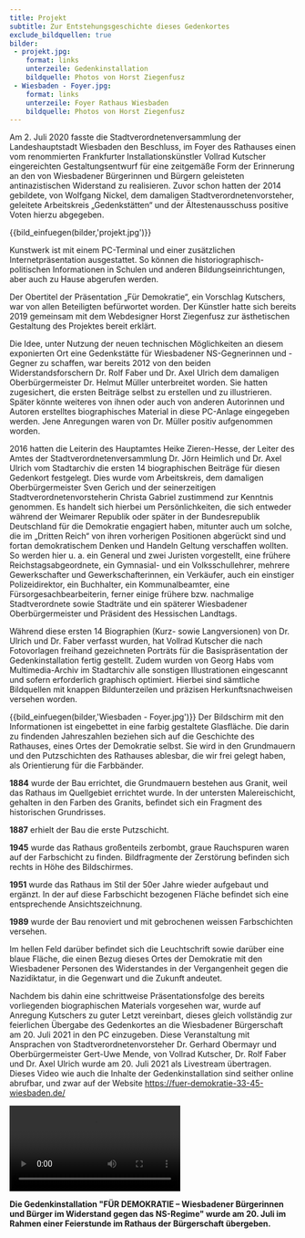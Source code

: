 ```yaml
---
title: Projekt
subtitle: Zur Entstehungsgeschichte dieses Gedenkortes
exclude_bildquellen: true
bilder:
 - projekt.jpg:
    format: links
    unterzeile: Gedenkinstallation
    bildquelle: Photos von Horst Ziegenfusz
 - Wiesbaden - Foyer.jpg:
    format: links
    unterzeile: Foyer Rathaus Wiesbaden
    bildquelle: Photos von Horst Ziegenfusz
---
```


Am 2. Juli 2020 fasste die Stadtverordnetenversammlung der
Landeshauptstadt Wiesbaden den Beschluss, im Foyer des Rathauses einen
vom renommierten Frankfurter Installationskünstler Vollrad Kutscher
eingereichten Gestaltungsentwurf für eine zeitgemäße Form der Erinnerung
an den von Wiesbadener Bürgerinnen und Bürgern geleisteten
antinazistischen Widerstand zu realisieren. Zuvor schon hatten der 2014
gebildete, von Wolfgang Nickel, dem damaligen Stadtverordnetenvorsteher,
geleitete Arbeitskreis „Gedenkstätten“ und der Ältestenausschuss
positive Voten hierzu abgegeben.

{{bild_einfuegen(bilder,'projekt.jpg')}}

Kunstwerk ist mit einem PC-Terminal und einer zusätzlichen
Internetpräsentation ausgestattet. So können die
historiographisch-politischen Informationen in Schulen und anderen
Bildungseinrichtungen, aber auch zu Hause abgerufen werden.

Der Obertitel der Präsentation „Für Demokratie“, ein Vorschlag
Kutschers, war von allen Beteiligten befürwortet worden. Der Künstler
hatte sich bereits 2019 gemeinsam mit dem Webdesigner Horst Ziegenfusz
zur ästhetischen Gestaltung des Projektes bereit erklärt.

Die Idee, unter Nutzung der neuen technischen Möglichkeiten an diesem
exponierten Ort eine Gedenkstätte für Wiesbadener NS-Gegnerinnen und
-Gegner zu schaffen, war bereits 2012 von den beiden
Widerstandsforschern Dr. Rolf Faber und Dr. Axel Ulrich dem damaligen
Oberbürgermeister Dr. Helmut Müller unterbreitet worden. Sie hatten
zugesichert, die ersten Beiträge selbst zu erstellen und zu
illustrieren. Später könnte weiteres von ihnen oder auch von anderen
Autorinnen und Autoren erstelltes biographisches Material in diese
PC-Anlage eingegeben werden. Jene Anregungen waren von Dr. Müller
positiv aufgenommen worden.

2016 hatten die Leiterin des Hauptamtes Heike Zieren-Hesse, der Leiter
des Amtes der Stadtverordnetenversammlung Dr. Jörn Heimlich und Dr. Axel
Ulrich vom Stadtarchiv die ersten 14 biographischen Beiträge für diesen
Gedenkort festgelegt. Dies wurde vom Arbeitskreis, dem damaligen
Oberbürgermeister Sven Gerich und der seinerzeitigen
Stadtverordnetenvorsteherin Christa Gabriel zustimmend zur Kenntnis
genommen. Es handelt sich hierbei um Persönlichkeiten, die sich entweder
während der Weimarer Republik oder später in der Bundesrepublik
Deutschland für die Demokratie engagiert haben, mitunter auch um solche,
die im „Dritten Reich“ von ihren vorherigen Positionen abgerückt sind
und fortan demokratischem Denken und Handeln Geltung verschaffen
wollten. So werden hier u. a. ein General und zwei Juristen vorgestellt,
eine frühere Reichstagsabgeordnete, ein Gymnasial- und ein
Volksschullehrer, mehrere Gewerkschafter und Gewerkschafterinnen, ein
Verkäufer, auch ein einstiger Polizeidirektor, ein Buchhalter, ein
Kommunalbeamter, eine Fürsorgesachbearbeiterin, ferner einige frühere
bzw. nachmalige Stadtverordnete sowie Stadträte und ein späterer
Wiesbadener Oberbürgermeister und Präsident des Hessischen Landtags.

Während diese ersten 14 Biographien (Kurz- sowie Langversionen) von Dr.
Ulrich und Dr. Faber verfasst wurden, hat Vollrad Kutscher die nach
Fotovorlagen freihand gezeichneten Porträts für die Basispräsentation
der Gedenkinstallation fertig gestellt. Zudem wurden von Georg Habs vom
Multimedia-Archiv im Stadtarchiv alle sonstigen Illustrationen
eingescannt und sofern erforderlich graphisch optimiert. Hierbei sind
sämtliche Bildquellen mit knappen Bildunterzeilen und präzisen
Herkunftsnachweisen versehen worden.

{{bild_einfuegen(bilder,'Wiesbaden - Foyer.jpg')}}
Der Bildschirm mit den Informationen ist eingebettet in eine farbig
gestaltete Glasfläche. Die darin zu findenden Jahreszahlen beziehen sich
auf die Geschichte des Rathauses, eines Ortes der Demokratie selbst. Sie
wird in den Grundmauern und den Putzschichten des Rathauses ablesbar,
die wir frei gelegt haben, als Orientierung für die Farbbänder.

<strong>1884</strong> wurde der Bau errichtet, die Grundmauern bestehen aus Granit, weil
das Rathaus im Quellgebiet errichtet wurde. In der untersten
Malereischicht, gehalten in den Farben des Granits, befindet sich ein
Fragment des historischen Grundrisses.

<strong>1887</strong> erhielt der Bau die erste Putzschicht.

<strong>1945</strong> wurde das Rathaus großenteils zerbombt, graue Rauchspuren waren auf
der Farbschicht zu finden. Bildfragmente der Zerstörung befinden sich
rechts in Höhe des Bildschirmes.

<strong>1951</strong> wurde das Rathaus im Stil der 50er Jahre wieder aufgebaut und
ergänzt. In der auf diese Farbschicht bezogenen Fläche befindet sich
eine entsprechende Ansichtszeichnung.

<strong>1989</strong> wurde der Bau renoviert und mit gebrochenen weissen Farbschichten
versehen.

Im hellen Feld darüber befindet sich die Leuchtschrift sowie darüber
eine blaue Fläche, die einen Bezug dieses Ortes der Demokratie mit den
Wiesbadener Personen des Widerstandes in der Vergangenheit gegen die
Nazidiktatur, in die Gegenwart und die Zukunft andeutet.

Nachdem bis dahin eine schrittweise Präsentationsfolge des bereits
vorliegenden biographischen Materials vorgesehen war, wurde auf Anregung
Kutschers zu guter Letzt vereinbart, dieses gleich vollständig zur
feierlichen Übergabe des Gedenkortes an die Wiesbadener Bürgerschaft am
20. Juli 2021 in den PC einzugeben. Diese Veranstaltung mit Ansprachen
von Stadtverordnetenvorsteher Dr. Gerhard Obermayr und Oberbürgermeister
Gert-Uwe Mende, von Vollrad Kutscher, Dr. Rolf Faber und Dr. Axel Ulrich
wurde am 20. Juli 2021 als Livestream übertragen. Dieses Video wie auch
die Inhalte der Gedenkinstallation sind seither online abrufbar, und
zwar auf der Website <a href="https://fuer-demokratie-33-45-wiesbaden.de/">https://fuer-demokratie-33-45-wiesbaden.de/</a>

<video src="movie/Uebergabe.mp4" controls style="max-width: 100%"></video>

<strong>Die Gedenkinstallation "FÜR DEMOKRATIE – Wiesbadener Bürgerinnen und Bürger im Widerstand gegen das NS-Regime" wurde am 20. Juli im Rahmen einer Feierstunde im Rathaus der Bürgerschaft übergeben. </strong>